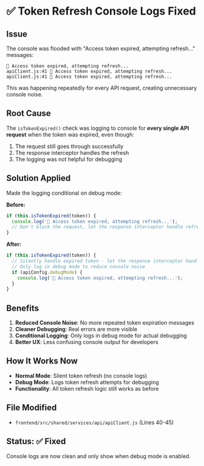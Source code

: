 # ✅ Token Refresh Console Logs Fixed

## Issue
The console was flooded with "Access token expired, attempting refresh..." messages:
```
🔄 Access token expired, attempting refresh...
apiClient.js:41 🔄 Access token expired, attempting refresh...
apiClient.js:41 🔄 Access token expired, attempting refresh...
```

This was happening repeatedly for every API request, creating unnecessary console noise.

## Root Cause
The `isTokenExpired()` check was logging to console for **every single API request** when the token was expired, even though:
1. The request still goes through successfully
2. The response interceptor handles the refresh
3. The logging was not helpful for debugging

## Solution Applied
Made the logging conditional on debug mode:

**Before:**
```javascript
if (this.isTokenExpired(token)) {
  console.log('🔄 Access token expired, attempting refresh...');
  // Don't block the request, let the response interceptor handle refresh
}
```

**After:**
```javascript
if (this.isTokenExpired(token)) {
  // Silently handle expired token - let the response interceptor handle refresh
  // Only log in debug mode to reduce console noise
  if (apiConfig.debugMode) {
    console.log('🔄 Access token expired, attempting refresh...');
  }
}
```

## Benefits

1. **Reduced Console Noise**: No more repeated token expiration messages
2. **Cleaner Debugging**: Real errors are more visible
3. **Conditional Logging**: Only logs in debug mode for actual debugging
4. **Better UX**: Less confusing console output for developers

## How It Works Now

- **Normal Mode**: Silent token refresh (no console logs)
- **Debug Mode**: Logs token refresh attempts for debugging
- **Functionality**: All token refresh logic still works as before

## File Modified
- `frontend/src/shared/services/api/apiClient.js` (Lines 40-45)

## Status: ✅ Fixed

Console logs are now clean and only show when debug mode is enabled.
